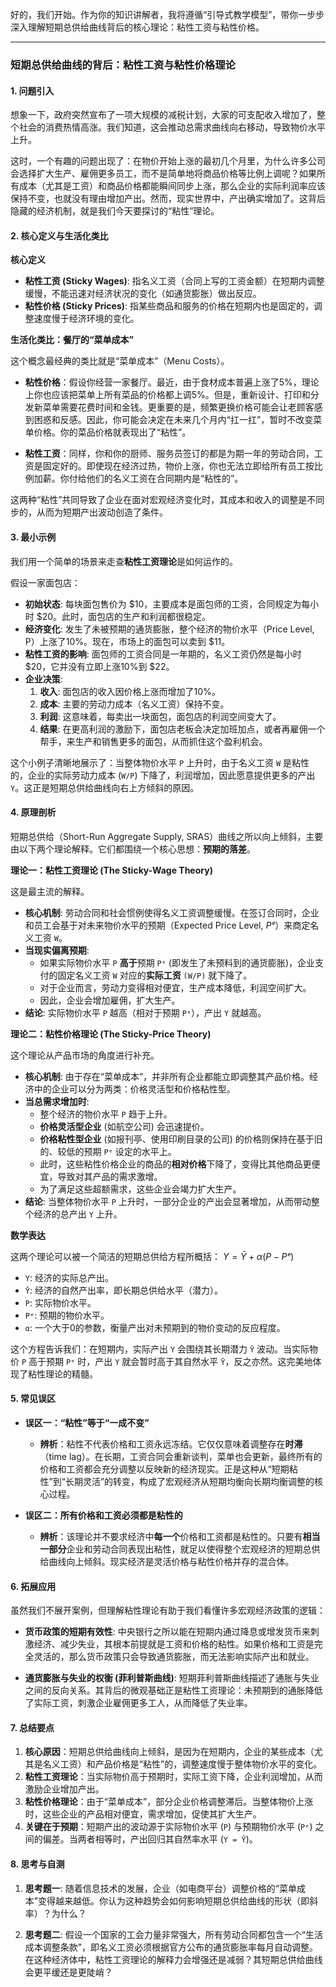 好的，我们开始。作为你的知识讲解者，我将遵循“引导式教学模型”，带你一步步深入理解短期总供给曲线背后的核心理论：粘性工资与粘性价格。

---

### 短期总供给曲线的背后：粘性工资与粘性价格理论

#### 1. 问题引入

想象一下，政府突然宣布了一项大规模的减税计划，大家的可支配收入增加了，整个社会的消费热情高涨。我们知道，这会推动总需求曲线向右移动，导致物价水平上升。

这时，一个有趣的问题出现了：在物价开始上涨的最初几个月里，为什么许多公司会选择扩大生产、雇佣更多员工，而不是简单地将商品价格等比例上调呢？如果所有成本（尤其是工资）和商品价格都能瞬间同步上涨，那么企业的实际利润率应该保持不变，也就没有理由增加产出。然而，现实世界中，产出确实增加了。这背后隐藏的经济机制，就是我们今天要探讨的“粘性”理论。

#### 2. 核心定义与生活化类比

**核心定义**
*   **粘性工资 (Sticky Wages)**: 指名义工资（合同上写的工资金额）在短期内调整缓慢，不能迅速对经济状况的变化（如通货膨胀）做出反应。
*   **粘性价格 (Sticky Prices)**: 指某些商品和服务的价格在短期内也是固定的，调整速度慢于经济环境的变化。

**生活化类比：餐厅的“菜单成本”**

这个概念最经典的类比就是“菜单成本”（Menu Costs）。

*   **粘性价格**：假设你经营一家餐厅。最近，由于食材成本普遍上涨了5%，理论上你也应该把菜单上所有菜品的价格都上调5%。但是，重新设计、打印和分发新菜单需要花费时间和金钱。更重要的是，频繁更换价格可能会让老顾客感到困惑和反感。因此，你可能会决定在未来几个月内“扛一扛”，暂时不改变菜单价格。你的菜品价格就表现出了“粘性”。

*   **粘性工资**：同样，你和你的厨师、服务员签订的都是为期一年的劳动合同，工资是固定好的。即使现在经济过热，物价上涨，你也无法立即给所有员工按比例加薪。你付给他们的名义工资在合同期内是“粘性的”。

这两种“粘性”共同导致了企业在面对宏观经济变化时，其成本和收入的调整是不同步的，从而为短期产出波动创造了条件。

#### 3. 最小示例

我们用一个简单的场景来走查**粘性工资理论**是如何运作的。

假设一家面包店：
*   **初始状态**: 每块面包售价为 $10，主要成本是面包师的工资，合同规定为每小时 $20。此时，面包店的生产和利润都很稳定。
*   **经济变化**: 发生了未被预期的通货膨胀，整个经济的物价水平（Price Level, P）上涨了10%。现在，市场上的面包可以卖到 $11。
*   **粘性工资的影响**: 面包师的工资合同是一年期的，名义工资仍然是每小时 $20，它并没有立即上涨10%到 $22。
*   **企业决策**: 
    1.  **收入**: 面包店的收入因价格上涨而增加了10%。
    2.  **成本**: 主要的劳动力成本（名义工资）保持不变。
    3.  **利润**: 这意味着，每卖出一块面包，面包店的利润空间变大了。
    4.  **结果**: 在更高利润的激励下，面包店老板会决定加班加点，或者再雇佣一个帮手，来生产和销售更多的面包，从而抓住这个盈利机会。

这个小例子清晰地展示了：当整体物价水平 `P` 上升时，由于名义工资 `W` 是粘性的，企业的实际劳动力成本 (`W/P`) 下降了，利润增加，因此愿意提供更多的产出 `Y`。这正是短期总供给曲线向右上方倾斜的原因。

#### 4. 原理剖析

短期总供给（Short-Run Aggregate Supply, SRAS）曲线之所以向上倾斜，主要由以下两个理论解释。它们都围绕一个核心思想：**预期的落差**。

**理论一：粘性工资理论 (The Sticky-Wage Theory)**

这是最主流的解释。
*   **核心机制**: 劳动合同和社会惯例使得名义工资调整缓慢。在签订合同时，企业和员工会基于对未来物价水平的预期（Expected Price Level, $Pᵉ$）来商定名义工资 `W`。
*   **当现实偏离预期**: 
    *   如果实际物价水平 `P` **高于**预期 `Pᵉ` (即发生了未预料到的通货膨胀)，企业支付的固定名义工资 `W` 对应的**实际工资** `(W/P)` 就下降了。
    *   对于企业而言，劳动力变得相对便宜，生产成本降低，利润空间扩大。
    *   因此，企业会增加雇佣，扩大生产。
*   **结论**: 实际物价水平 `P` 越高（相对于预期 `Pᵉ`），产出 `Y` 就越高。

**理论二：粘性价格理论 (The Sticky-Price Theory)**

这个理论从产品市场的角度进行补充。
*   **核心机制**: 由于存在“菜单成本”，并非所有企业都能立即调整其产品价格。经济中的企业可以分为两类：价格灵活型和价格粘性型。
*   **当总需求增加时**: 
    *   整个经济的物价水平 `P` 趋于上升。
    *   **价格灵活型企业** (如航空公司) 会迅速提价。
    *   **价格粘性型企业** (如报刊亭、使用印刷目录的公司) 的价格则保持在基于旧的、较低的预期 `Pᵉ` 设定的水平上。
    *   此时，这些粘性价格企业的商品的**相对价格**下降了，变得比其他商品更便宜，导致对其产品的需求激增。
    *   为了满足这些超额需求，这些企业会竭力扩大生产。
*   **结论**: 当整体物价水平 `P` 上升时，一部分企业的产出会显著增加，从而带动整个经济的总产出 `Y` 上升。

**数学表达**

这两个理论可以被一个简洁的短期总供给方程所概括：
$Y = Ȳ + α(P - Pᵉ)$

*   `Y`: 经济的实际总产出。
*   `Ȳ`: 经济的自然产出率，即长期总供给水平（潜力）。
*   `P`: 实际物价水平。
*   `Pᵉ`: 预期的物价水平。
*   `α`: 一个大于0的参数，衡量产出对未预期到的物价变动的反应程度。

这个方程告诉我们：在短期内，实际产出 `Y` 会围绕其长期潜力 `Ȳ` 波动。当实际物价 `P` 高于预期 `Pᵉ` 时，产出 `Y` 就会暂时高于其自然水平 `Ȳ`，反之亦然。这完美地体现了粘性理论的精髓。

#### 5. 常见误区

*   **误区一：“粘性”等于“一成不变”**
    *   **辨析**：粘性不代表价格和工资永远冻结。它仅仅意味着调整存在**时滞**（time lag）。在长期，工资合同会重新谈判，菜单也会更新，最终所有的价格和工资都会充分调整以反映新的经济现实。正是这种从“短期粘性”到“长期灵活”的转变，构成了宏观经济从短期均衡向长期均衡调整的核心过程。

*   **误区二：所有价格和工资必须都是粘性的**
    *   **辨析**：该理论并不要求经济中**每一个**价格和工资都是粘性的。只要有**相当一部分**企业和劳动合同表现出粘性，就足以使得整个宏观经济的短期总供给曲线向上倾斜。现实经济是灵活价格与粘性价格并存的混合体。

#### 6. 拓展应用

虽然我们不展开案例，但理解粘性理论有助于我们看懂许多宏观经济政策的逻辑：

*   **货币政策的短期有效性**: 中央银行之所以能在短期内通过降息或增发货币来刺激经济、减少失业，其根本前提就是工资和价格的粘性。如果价格和工资是完全灵活的，那么货币政策只会导致通货膨胀，而无法影响实际产出和就业。

*   **通货膨胀与失业的权衡 (菲利普斯曲线)**: 短期菲利普斯曲线描述了通胀与失业之间的反向关系。其背后的微观基础正是粘性工资理论：未预期到的通胀降低了实际工资，刺激企业雇佣更多工人，从而降低了失业率。

#### 7. 总结要点

1.  **核心原因**：短期总供给曲线向上倾斜，是因为在短期内，企业的某些成本（尤其是名义工资）和产品价格是“粘性”的，调整速度慢于整体物价水平的变化。
2.  **粘性工资理论**：当实际物价高于预期时，实际工资下降，企业利润增加，从而激励企业增加产出。
3.  **粘性价格理论**：由于“菜单成本”，部分企业价格调整滞后。当整体物价上涨时，这些企业的产品相对便宜，需求增加，促使其扩大生产。
4.  **关键在于预期**：短期产出的波动源于实际物价水平 (`P`) 与预期物价水平 (`Pᵉ`) 之间的偏差。当两者相等时，产出回归其自然率水平 (`Y = Ȳ`)。

#### 8. 思考与自测

1.  **思考题一**: 随着信息技术的发展，企业（如电商平台）调整价格的“菜单成本”变得越来越低。你认为这种趋势会如何影响短期总供给曲线的形状（即斜率）？为什么？

2.  **思考题二**: 假设一个国家的工会力量非常强大，所有劳动合同都包含一个“生活成本调整条款”，即名义工资必须根据官方公布的通货膨胀率每月自动调整。在这种经济体中，粘性工资理论的解释力会增强还是减弱？其短期总供给曲线会更平缓还是更陡峭？